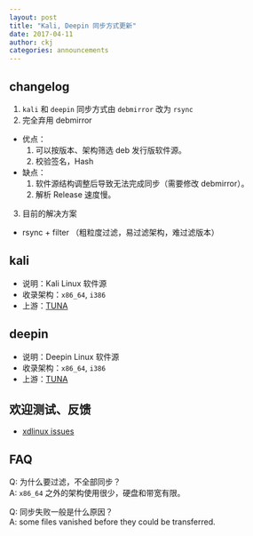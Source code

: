 ```yaml
---
layout: post
title: "Kali, Deepin 同步方式更新"
date: 2017-04-11
author: ckj
categories: announcements
---
```


## changelog

1. `kali` 和 `deepin` 同步方式由 `debmirror` 改为 `rsync`
2. 完全弃用 debmirror
  * 优点：
    1. 可以按版本、架构筛选 deb 发行版软件源。
    2. 校验签名，Hash
  * 缺点：
    1. 软件源结构调整后导致无法完成同步（需要修改 debmirror）。
    2. 解析 Release 速度慢。
3. 目前的解决方案
  * rsync + filter （粗粒度过滤，易过滤架构，难过滤版本）

## kali

* 说明：Kali Linux 软件源
* 收录架构：`x86_64`, `i386`
* 上游：[TUNA](https://mirrors.tuna.tsinghua.edu.cn/kali/)

## deepin

* 说明：Deepin Linux 软件源
* 收录架构：`x86_64`, `i386`
* 上游：[TUNA](https://mirrors.tuna.tsinghua.edu.cn/deepin/)

## 欢迎测试、反馈

* [xdlinux issues](https://git.xdlinux.info/xdlinux/issues)

## FAQ
Q: 为什么要过滤，不全部同步？  
A: `x86_64` 之外的架构使用很少，硬盘和带宽有限。

Q: 同步失败一般是什么原因？  
A: some files vanished before they could be transferred.
